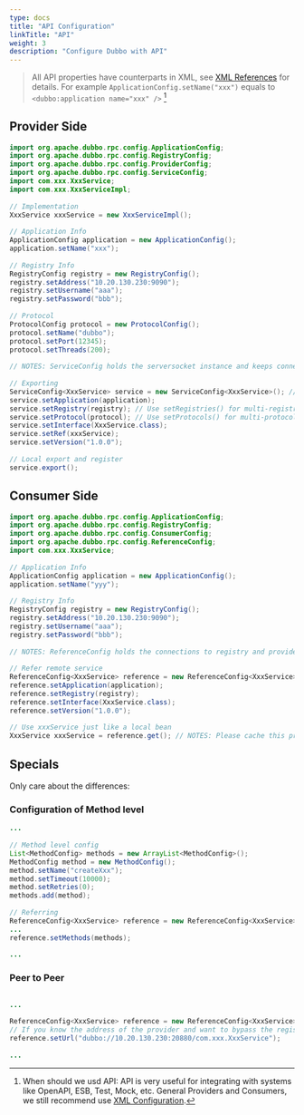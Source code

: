 ```yaml
---
type: docs
title: "API Configuration"
linkTitle: "API"
weight: 3
description: "Configure Dubbo with API"
---
```


> All API properties have counterparts in XML, see [XML References](../../references/xml/) for details. For example `ApplicationConfig.setName("xxx")` equals to  `<dubbo:application name="xxx" />`  [^1]


## Provider Side

```java
import org.apache.dubbo.rpc.config.ApplicationConfig;
import org.apache.dubbo.rpc.config.RegistryConfig;
import org.apache.dubbo.rpc.config.ProviderConfig;
import org.apache.dubbo.rpc.config.ServiceConfig;
import com.xxx.XxxService;
import com.xxx.XxxServiceImpl;
 
// Implementation
XxxService xxxService = new XxxServiceImpl();
 
// Application Info
ApplicationConfig application = new ApplicationConfig();
application.setName("xxx");
 
// Registry Info
RegistryConfig registry = new RegistryConfig();
registry.setAddress("10.20.130.230:9090");
registry.setUsername("aaa");
registry.setPassword("bbb");
 
// Protocol
ProtocolConfig protocol = new ProtocolConfig();
protocol.setName("dubbo");
protocol.setPort(12345);
protocol.setThreads(200);
 
// NOTES: ServiceConfig holds the serversocket instance and keeps connections to registry, please cache it for performance.
 
// Exporting
ServiceConfig<XxxService> service = new ServiceConfig<XxxService>(); // In case of memory leak, please cache.
service.setApplication(application);
service.setRegistry(registry); // Use setRegistries() for multi-registry case
service.setProtocol(protocol); // Use setProtocols() for multi-protocol case
service.setInterface(XxxService.class);
service.setRef(xxxService);
service.setVersion("1.0.0");
 
// Local export and register
service.export();
```

## Consumer Side

```java
import org.apache.dubbo.rpc.config.ApplicationConfig;
import org.apache.dubbo.rpc.config.RegistryConfig;
import org.apache.dubbo.rpc.config.ConsumerConfig;
import org.apache.dubbo.rpc.config.ReferenceConfig;
import com.xxx.XxxService;
 
// Application Info
ApplicationConfig application = new ApplicationConfig();
application.setName("yyy");
 
// Registry Info
RegistryConfig registry = new RegistryConfig();
registry.setAddress("10.20.130.230:9090");
registry.setUsername("aaa");
registry.setPassword("bbb");
 
// NOTES: ReferenceConfig holds the connections to registry and providers, please cache it for performance.
 
// Refer remote service
ReferenceConfig<XxxService> reference = new ReferenceConfig<XxxService>(); // In case of memory leak, please cache.
reference.setApplication(application);
reference.setRegistry(registry); 
reference.setInterface(XxxService.class);
reference.setVersion("1.0.0");
 
// Use xxxService just like a local bean
XxxService xxxService = reference.get(); // NOTES: Please cache this proxy instance.
```

## Specials

Only care about the differences:

### Configuration of Method level

```java
...
 
// Method level config
List<MethodConfig> methods = new ArrayList<MethodConfig>();
MethodConfig method = new MethodConfig();
method.setName("createXxx");
method.setTimeout(10000);
method.setRetries(0);
methods.add(method);
 
// Referring
ReferenceConfig<XxxService> reference = new ReferenceConfig<XxxService>();
...
reference.setMethods(methods); 
 
...
```

### Peer to Peer

```java

...
 
ReferenceConfig<XxxService> reference = new ReferenceConfig<XxxService>(); 
// If you know the address of the provider and want to bypass the registry, use `reference.setUrl()` to specify the provider directly. Refer [How to Invoke a specific provider](../demos/explicit-target.md) for details.
reference.setUrl("dubbo://10.20.130.230:20880/com.xxx.XxxService"); 
 
...
```


[^1]: When should we usd API: API is very useful for integrating with systems like OpenAPI, ESB, Test, Mock, etc. General Providers and Consumers, we still recommend use [XML Configuration](../xml).
